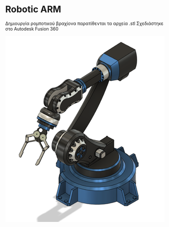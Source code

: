 # Robotic ARM 
Δημιουργία ρομποτικού βραχίονα παρατίθενται τα αρχεία .stl 
Σχεδιάστηκε στο Autodesk Fusion 360
<div style="text-align:center;">
    <img src="src/11.png" alt="11" width="800" >
</div>
